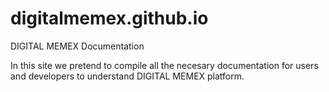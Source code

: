 # digitalmemex.github.io
DIGITAL MEMEX Documentation

In this site we pretend to compile all the necesary documentation for users and developers to understand DIGITAL MEMEX platform.
